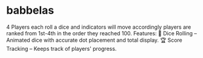 # babbelas
4 Players each roll a dice and indicators will move accordingly  players are ranked from 1st-4th in the order they reached 100.  Features: 🎲 Dice Rolling – Animated dice with accurate dot placement and total display. 🏆 Score Tracking – Keeps track of players' progress.
